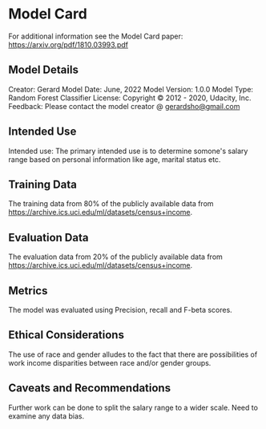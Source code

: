 # Model Card
For additional information see the Model Card paper: https://arxiv.org/pdf/1810.03993.pdf

## Model Details
Creator: Gerard
Model Date: June, 2022
Model Version: 1.0.0
Model Type: Random Forest Classifier
License: Copyright © 2012 - 2020, Udacity, Inc.
Feedback: Please contact the model creator @ gerardsho@gmail.com

## Intended Use
Intended use: The primary intended use is to determine somone's salary range based on personal information like age, marital status etc.

## Training Data
The training data from 80% of the publicly available data from https://archive.ics.uci.edu/ml/datasets/census+income. 

## Evaluation Data
The evaluation data from 20% of the publicly available data from https://archive.ics.uci.edu/ml/datasets/census+income. 

## Metrics
The model was evaluated using Precision, recall and F-beta scores.

## Ethical Considerations
The use of race and gender alludes to the fact that there are possibilities of work income disparities between race and/or gender groups. 

## Caveats and Recommendations
Further work can be done to split the salary range to a wider scale. 
Need to examine any data bias. 

